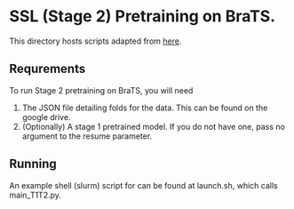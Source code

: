 # SSL (Stage 2) Pretraining on BraTS.

This directory hosts scripts adapted from [here](https://github.com/Project-MONAI/research-contributions/tree/main/SwinUNETR/Pretrain).  

## Requrements
To run Stage 2 pretraining on BraTS, you will need
1. The JSON file detailing folds for the data. This can be found on the google drive.
2. (Optionally) A stage 1 pretrained model. If you do not have one, pass no argument to the resume parameter.  

## Running

An example shell (slurm) script for can be found at launch.sh, which calls main_T1T2.py.
